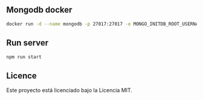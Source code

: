 

## Mongodb docker


```bash
docker run -d --name mongodb -p 27017:27017 -e MONGO_INITDB_ROOT_USERNAME=admin -e MONGO_INITDB_ROOT_PASSWORD=secret mongo
```

## Run server


```bash
npm run start
```



## Licence

Este proyecto está licenciado bajo la Licencia MIT.
